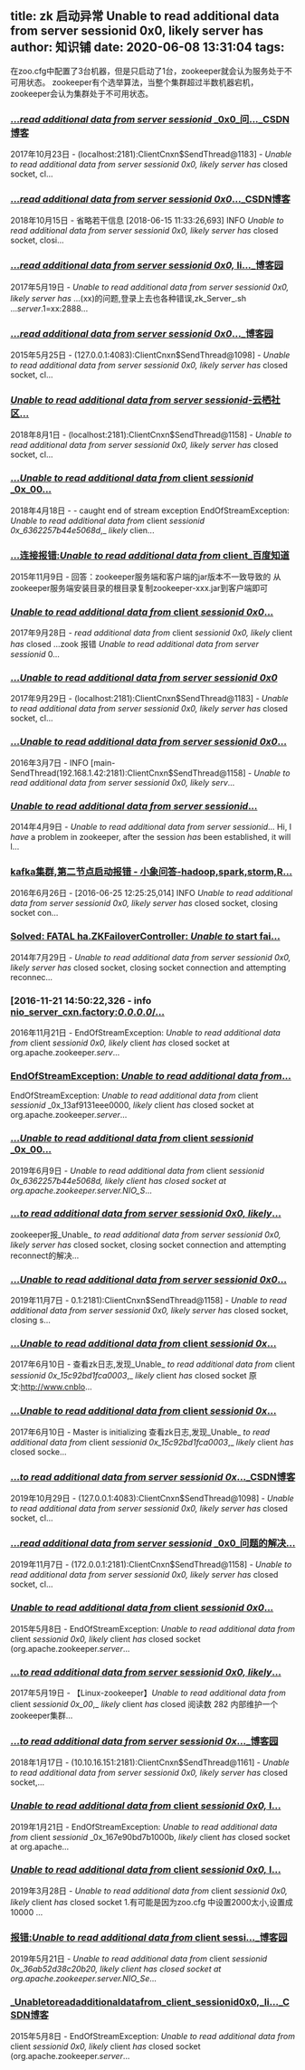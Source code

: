 
title: zk 启动异常 Unable to read additional data from server sessionid 0x0, likely server has
author: 知识铺
date: 2020-06-08 13:31:04
tags:
---
 在zoo.cfg中配置了3台机器，但是只启动了1台，zookeeper就会认为服务处于不可用状态。
zookeeper有个选举算法，当整个集群超过半数机器宕机，zookeeper会认为集群处于不可用状态。

### [..._read_ _additional_ _data_ _from_ _server_ _sessionid_ _0x0_问..._CSDN博客](https://zshipu.com/t?url=https://blog.csdn.net/qq_39833418/article/details/78316898)

 2017年10月23日 - (localhost:2181):ClientCnxn$SendThread@1183] - _Unable_ _to_ _read_ _additional_ _data_ _from_ _server_ _sessionid_ _0x0,_ _likely_ _server_ _has_ closed socket, cl...

### [..._read_ _additional_ _data_ _from_ _server_ _sessionid_ _0x0_..._CSDN博客](https://zshipu.com/t?url=https://blog.csdn.net/playadota/article/details/83054617)

 2018年10月15日 - 省略若干信息 [2018-06-15 11:33:26,693] INFO _Unable_ _to_ _read_ _additional_ _data_ _from_ _server_ _sessionid_ _0x0,_ _likely_ _server_ _has_ closed socket, closi...

### [..._read_ _additional_ _data_ _from_ _server_ _sessionid_ _0x0,_ li..._博客园](https://zshipu.com/t?url=https://www.cnblogs.com/elsonwe/p/6879015.html)

 2017年5月19日 - _Unable_ _to_ _read_ _additional_ _data_ _from_ _server_ _sessionid_ _0x0,_ _likely_ _server_ _has_ ...(xx)的问题,登录上去也各种错误,zk_Server_.sh ..._server_.1=xx:2888...

### [..._read_ _additional_ _data_ _from_ _server_ _sessionid_ _0x0_..._博客园](https://zshipu.com/t?url=https://www.cnblogs.com/showxiaxian/p/4528590.html)

 2015年5月25日 - (127.0.0.1:4083):ClientCnxn$SendThread@1098] - _Unable_ _to_ _read_ _additional_ _data_ _from_ _server_ _sessionid_ _0x0,_ _likely_ _server_ _has_ closed socket, cl...

### [_Unable_ _to_ _read_ _additional_ _data_ _from_ _server_ _sessionid_-云栖社区...](https://zshipu.com/t?url=https://yq.aliyun.com/articles/621173)

 2018年8月1日 - (localhost:2181):ClientCnxn$SendThread@1158] - _Unable_ _to_ _read_ _additional_ _data_ _from_ _server_ _sessionid_ _0x0,_ _likely_ _server_ _has_ closed socket, cl...

### [..._Unable_ _to_ _read_ _additional_ _data_ _from_ client _sessionid_ _0x_00...](https://zshipu.com/t?url=https://www.jianshu.com/p/76835052e645)

 2018年4月18日 - - caught end of stream exception EndOfStreamException: _Unable_ _to_ _read_ _additional_ _data_ _from_ client _sessionid_ _0x_6362257b44e5068d_,_ _likely_ clien...

### [...连接报错:_Unable_ _to_ _read_ _additional_ _data_ _from_ client_百度知道](https://zshipu.com/t?url=https://zhidao.baidu.com/question/984903841972234939.html)

 2015年11月9日 - 回答：zookeeper服务端和客户端的jar版本不一致导致的 从zookeeper服务端安装目录的根目录复制zookeeper-xxx.jar到客户端即可

### [_Unable_ _to_ _read_ _additional_ _data_ _from_ client _sessionid_ _0x0_...](https://zshipu.com/t?url=http://www.voidcn.com/relative/p-wcrjbsit-bkb.html)

 2017年9月28日 - _read_ _additional_ _data_ _from_ client _sessionid_ _0x0,_ _likely_ client _has_ closed ...zook 报错 _Unable_ _to_ _read_ _additional_ _data_ _from_ _server_ _sessionid_ 0...

<style>.c-group-top{margin-bottom:0!important;padding:10px 10px 11px;border-top:1px solid #E3E3E3;border-left:1px solid #E3E3E3;border-right:1px solid #E3E3E3}.c-group-middle{margin-bottom:0!important;padding:0 10px 11px;border-left:1px solid #E3E3E3;border-right:1px solid #E3E3E3}.c-group-bottom{padding:0 10px 10px;border-left:1px solid #E3E3E3;border-right:1px solid #E3E3E3;border-bottom:1px solid #E3E3E3}.c-group-title{margin-bottom:5px;font-size:16px}.c-group{width:516px!important}</style>

### [..._Unable_ _to_ _read_ _additional_ _data_ _from_ _server_ _sessionid_ _0x0_](https://zshipu.com/t?url=http://www.mamicode.com/info-detail-2025443.html)

 2017年9月29日 - (localhost:2181):ClientCnxn$SendThread@1183] - _Unable_ _to_ _read_ _additional_ _data_ _from_ _server_ _sessionid_ _0x0,_ _likely_ _server_ _has_ closed socket, cl...

### [..._Unable_ _to_ _read_ _additional_ _data_ _from_ _server_ _sessionid_ _0x0_...](https://zshipu.com/t?url=https://wenda.jikexueyuan.com/question/31488/?page=1&listRows=30)

 2016年3月7日 - INFO [main-SendThread(192.168.1.42:2181):ClientCnxn$SendThread@1158] - _Unable_ _to_ _read_ _additional_ _data_ _from_ _server_ _sessionid_ _0x0,_ _likely_ _serv_...

### [_Unable_ _to_ _read_ _additional_ _data_ _from_ _server_ _sessionid_...](https://zshipu.com/t?url=http://zookeeper-user.578899.n2.nabble.com/Unable-to-read-additional-data-from-server-sessionid-td7579759.html)

 2014年4月9日 - _Unable_ _to_ _read_ _additional_ _data_ _from_ _server_ _sessionid_... Hi, I _have_ a problem in zookeeper, after the session _has_ been established, it will l...

### [kafka集群,第二节点启动报错 - 小象问答-hadoop,spark,storm,R...](https://zshipu.com/t?url=http://wenda.chinahadoop.cn/question/3639)

 2016年6月26日 - [2016-06-25 12:25:25,014] INFO _Unable_ _to_ _read_ _additional_ _data_ _from_ _server_ _sessionid_ _0x0,_ _likely_ _server_ _has_ closed socket, closing socket con...

### [Solved: FATAL ha.ZKFailoverController: _Unable_ _to_ start fai...](https://zshipu.com/t?url=https://community.cloudera.com/t5/CDH-Manual-Installation/FATAL-ha-ZKFailoverController-Unable-to-start-failover/td-p/16000)

 2014年7月29日 - _Unable_ _to_ _read_ _additional_ _data_ _from_ _server_ _sessionid_ _0x0,_ _likely_ _server_ _has_ closed socket, closing socket connection and attempting reconnec...

### [2016-11-21 14:50:22,326 - info [nio_server_cxn.factory:_0_._0_._0_._0_/...](https://zshipu.com/t?url=https://ask.csdn.net/questions/346999)

 2016年11月21日 - EndOfStreamException: _Unable_ _to_ _read_ _additional_ _data_ _from_ client _sessionid_ _0x0,_ _likely_ client _has_ closed socket at org.apache.zookeeper._serv_...

### [EndOfStreamException: _Unable_ _to_ _read_ _additional_ _data_ _from_...](https://zshipu.com/t?url=https://issues.apache.org/jira/browse/ZOOKEEPER-1582)

 EndOfStreamException: _Unable_ _to_ _read_ _additional_ _data_ _from_ client _sessionid_ _0x_13af9131eee0000, _likely_ client _has_ closed socket at org.apache.zookeeper._server_...

### [..._Unable_ _to_ _read_ _additional_ _data_ _from_ client _sessionid_ _0x_00...](https://zshipu.com/t?url=http://ddrv.cn/?p=262860)

 2019年6月9日 - _Unable_ _to_ _read_ _additional_ _data_ _from_ client _sessionid_ _0x_6362257b44e5068d, _likely_ client _has_ closed socket at org.apache.zookeeper._server_.NIO_S_...

### [..._to_ _read_ _additional_ _data_ _from_ _server_ _sessionid_ _0x0,_ _likely_...](https://zshipu.com/t?url=https://recomm.cnblogs.com/blogpost/6879015)

 zookeeper报_Unable_ _to_ _read_ _additional_ _data_ _from_ _server_ _sessionid_ _0x0,_ _likely_ _server_ _has_ closed socket, closing socket connection and attempting reconnect的解决...

### [..._Unable_ _to_ _read_ _additional_ _data_ _from_ _server_ _sessionid_ _0x0_...](https://zshipu.com/t?url=https://www.icode9.com/content-4-550623.html)

 2019年11月7日 - 0.1:2181):ClientCnxn$SendThread@1158] - _Unable_ _to_ _read_ _additional_ _data_ _from_ _server_ _sessionid_ _0x0,_ _likely_ _server_ _has_ closed socket, closing s...

### [..._Unable_ _to_ _read_ _additional_ _data_ _from_ client _sessionid_ _0x_...](https://zshipu.com/t?url=http://m.bubuko.com/infodetail-2112751.html)

 2017年6月10日 - 查看zk日志,发现_Unable_ _to_ _read_ _additional_ _data_ _from_ client _sessionid_ _0x_15c92bd1fca0003_,_ _likely_ client _has_ closed socket 原文:http://www.cnblo...

### [..._Unable_ _to_ _read_ _additional_ _data_ _from_ client _sessionid_ _0x_...](https://zshipu.com/t?url=http://m.mamicode.com/info-detail-1848297.html)

 2017年6月10日 - Master is initializing 查看zk日志,发现_Unable_ _to_ _read_ _additional_ _data_ _from_ client _sessionid_ _0x_15c92bd1fca0003_,_ _likely_ client _has_ closed socke...

### [..._to_ _read_ _additional_ _data_ _from_ _server_ _sessionid_ _0x_..._CSDN博客](https://zshipu.com/t?url=https://blog.csdn.net/weixin_44388193/article/details/102797296)

 2019年10月29日 - (127.0.0.1:4083):ClientCnxn$SendThread@1098] - _Unable_ _to_ _read_ _additional_ _data_ _from_ _server_ _sessionid_ _0x0,_ _likely_ _server_ _has_ closed socket, cl...

### [..._read_ _additional_ _data_ _from_ _server_ _sessionid_ _0x0_问题的解决...](https://zshipu.com/t?url=https://www.cnblogs.com/stone1989/p/11814207.html)

 2019年11月7日 - (172.0.0.1:2181):ClientCnxn$SendThread@1158] - _Unable_ _to_ _read_ _additional_ _data_ _from_ _server_ _sessionid_ _0x0,_ _likely_ _server_ _has_ closed socket, cl...

### [_Unable_ _to_ _read_ _additional_ _data_ _from_ client _sessionid_ _0x0_...](https://zshipu.com/t?url=http://www.voidcn.com/article/p-wcrjbsit-bkb.html)

 2015年5月8日 - EndOfStreamException: _Unable_ _to_ _read_ _additional_ _data_ _from_ client _sessionid_ _0x0,_ _likely_ client _has_ closed socket (org.apache.zookeeper._server_...

### [..._to_ _read_ _additional_ _data_ _from_ _server_ _sessionid_ _0x0,_ _likely_...](https://zshipu.com/t?url=https://blog.csdn.net/weixin_30512089/article/details/99958179)

 2017年5月19日 - 【Linux-zookeeper】_Unable_ _to_ _read_ _additional_ _data_ _from_ client _sessionid_ _0x_00_,_ _likely_ client _has_ closed 阅读数 282 内部维护一个zookeeper集群...

### [..._to_ _read_ _additional_ _data_ _from_ _server_ _sessionid_ _0x_..._博客园](https://zshipu.com/t?url=https://www.cnblogs.com/liuzhilong/p/8303180.html)

 2018年1月17日 - (10.10.16.151:2181):ClientCnxn$SendThread@1161] - _Unable_ _to_ _read_ _additional_ _data_ _from_ _server_ _sessionid_ _0x0,_ _likely_ _server_ _has_ closed socket,...

### [_Unable_ _to_ _read_ _additional_ _data_ _from_ client _sessionid_ _0x0,_ l...](https://zshipu.com/t?url=https://blog.csdn.net/zhenzi_PeppaPig/article/details/86575788)

 2019年1月21日 - EndOfStreamException: _Unable_ _to_ _read_ _additional_ _data_ _from_ client _sessionid_ _0x_167e90bd7b1000b, _likely_ client _has_ closed socket at org.apache...

### [_Unable_ _to_ _read_ _additional_ _data_ _from_ client _sessionid_ _0x0,_ l...](https://zshipu.com/t?url=https://blog.csdn.net/ssdy654321/article/details/88870110)

 2019年3月28日 - _Unable_ _to_ _read_ _additional_ _data_ _from_ client _sessionid_ _0x0,_ _likely_ client _has_ closed socket 1.有可能是因为zoo.cfg 中设置2000太小,设置成10000 ...

### [报错:_Unable_ _to_ _read_ _additional_ _data_ _from_ client sessi..._博客园](https://zshipu.com/t?url=https://www.cnblogs.com/chuijingjing/p/10869807.html)

 2019年5月21日 - _Unable_ _to_ _read_ _additional_ _data_ _from_ client _sessionid_ _0x_36ab52d38c20b20, _likely_ client _has_ closed socket at org.apache.zookeeper._server_.NIO_Se_...

### [_Unabletoreadadditionaldatafrom_client_sessionid0x0,_li..._CSDN博客](https://zshipu.com/t?url=https://blog.csdn.net/lzm1340458776/article/details/45576965)

 2015年5月8日 - EndOfStreamException: _Unable_ _to_ _read_ _additional_ _data_ _from_ client _sessionid_ _0x0,_ _likely_ client _has_ closed socket (org.apache.zookeeper._server_...
